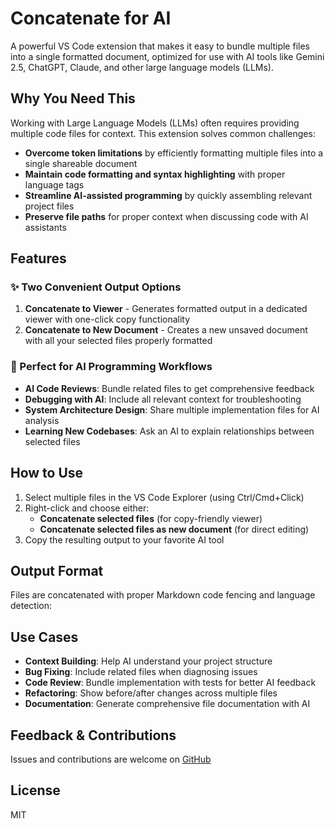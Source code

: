# Concatenate for AI

A powerful VS Code extension that makes it easy to bundle multiple files into a single formatted document, optimized for use with AI tools like Gemini 2.5, ChatGPT, Claude, and other large language models (LLMs).

## Why You Need This

Working with Large Language Models (LLMs) often requires providing multiple code files for context. This extension solves common challenges:

- **Overcome token limitations** by efficiently formatting multiple files into a single shareable document
- **Maintain code formatting and syntax highlighting** with proper language tags
- **Streamline AI-assisted programming** by quickly assembling relevant project files
- **Preserve file paths** for proper context when discussing code with AI assistants

## Features

### ✨ Two Convenient Output Options

1. **Concatenate to Viewer** - Generates formatted output in a dedicated viewer with one-click copy functionality
2. **Concatenate to New Document** - Creates a new unsaved document with all your selected files properly formatted

### 🚀 Perfect for AI Programming Workflows

- **AI Code Reviews**: Bundle related files to get comprehensive feedback
- **Debugging with AI**: Include all relevant context for troubleshooting
- **System Architecture Design**: Share multiple implementation files for AI analysis
- **Learning New Codebases**: Ask an AI to explain relationships between selected files

## How to Use

1. Select multiple files in the VS Code Explorer (using Ctrl/Cmd+Click)
2. Right-click and choose either:
   - **Concatenate selected files** (for copy-friendly viewer)
   - **Concatenate selected files as new document** (for direct editing)
3. Copy the resulting output to your favorite AI tool

## Output Format

Files are concatenated with proper Markdown code fencing and language detection:

## Use Cases

- **Context Building**: Help AI understand your project structure
- **Bug Fixing**: Include related files when diagnosing issues
- **Code Review**: Bundle implementation with tests for better AI feedback
- **Refactoring**: Show before/after changes across multiple files
- **Documentation**: Generate comprehensive file documentation with AI

## Feedback & Contributions

Issues and contributions are welcome on [GitHub](https://github.com/neutrino84/vscode.concatenate.ai)

## License

MIT